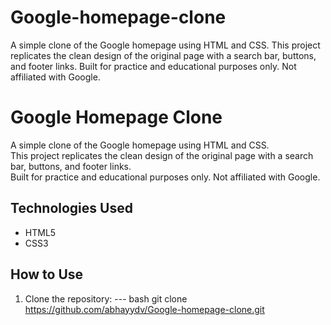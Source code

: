 # Google-homepage-clone
A simple clone of the Google homepage using HTML and CSS. This project replicates the clean design of the original page with a search bar, buttons, and footer links. Built for practice and educational purposes only. Not affiliated with Google.

# Google Homepage Clone

A simple clone of the Google homepage using HTML and CSS.  
This project replicates the clean design of the original page with a search bar, buttons, and footer links.  
Built for practice and educational purposes only. Not affiliated with Google.

##  Technologies Used
- HTML5  
- CSS3




##  How to Use
1. Clone the repository:
   --- bash
   git clone https://github.com/abhayydv/Google-homepage-clone.git

